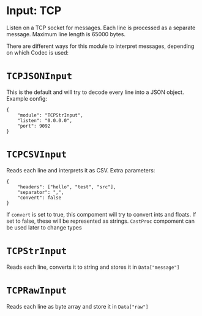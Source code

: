 # Input: TCP

Listen on a TCP socket for messages. Each line is processed as a separate
message. Maximum line length is 65000 bytes.

There are different ways for this module to interpret messages, depending on
which Codec is used:

# `TCPJSONInput`

 This is the default and will try to decode every line into a JSON object.
 Example config:

    {
        "module": "TCPStrInput",
        "listen": "0.0.0.0",
        "port": 9092
    }

# `TCPCSVInput`

Reads each line and interprets it as CSV. Extra parameters:

    {
        "headers": ["hello", "test", "src"],
        "separator": ",",
        "convert": false
    }

If `convert` is set to true, this compoment will try to convert ints and floats.
If set to false, these will be represented as strings. `CastProc` compoment can
be used later to change types


# `TCPStrInput`

Reads each line, converts it to string and stores it in `Data["message"]`

# `TCPRawInput`

Reads each line as byte array and store it in `Data["raw"]`
